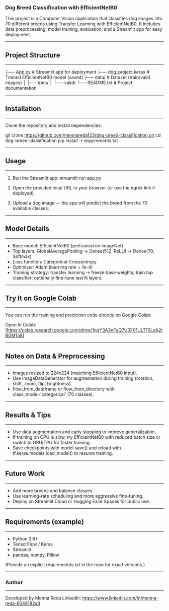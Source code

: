 ### Dog Breed Classification with EfficientNetB0

This project is a Computer Vision application that classifies dog images into 70 different breeds using Transfer Learning with EfficientNetB0.
It includes data preprocessing, model training, evaluation, and a Streamlit app for easy deployment.

------------------------------------------------------------
## Project Structure
------------------------------------------------------------
├── App.py               # Streamlit app for deployment
├── dog_project.keras    # Trained EfficientNetB0 model (saved)
├── data/                # Dataset (train/valid images)
│   ├── train/
│   └── valid/
└── README.txt           # Project documentation

------------------------------------------------------------
## Installation
------------------------------------------------------------
Clone the repository and install dependencies:

git clone https://github.com/mennareda123/dog-breed-classification.git
cd dog-breed-classification
pip install -r requirements.txt


------------------------------------------------------------
## Usage
------------------------------------------------------------
1. Run the Streamlit app:
   streamlit run app.py

2. Open the provided local URL in your browser (or use the ngrok link if deployed).
3. Upload a dog image — the app will predict the breed from the 70 available classes.

------------------------------------------------------------
## Model Details
------------------------------------------------------------
- Base model: EfficientNetB0 (pretrained on ImageNet)
- Top layers: GlobalAveragePooling -> Dense(512, ReLU) -> Dense(70, Softmax)
- Loss function: Categorical Crossentropy
- Optimizer: Adam (learning rate = 1e-4)
- Training strategy: transfer learning → freeze base weights, train top classifier; optionally fine-tune last N layers.

------------------------------------------------------------
## Try It on Google Colab
------------------------------------------------------------
You can run the training and prediction code directly on Google Colab:

Open In Colab: [https://colab.research.google.com/drive/1nqY3A3nFuQ7U0F01ULT70LxA2rBGM1o8]

------------------------------------------------------------
## Notes on Data & Preprocessing
------------------------------------------------------------
- Images resized to 224x224 (matching EfficientNetB0 input).
- Use ImageDataGenerator for augmentation during training (rotation, shift, zoom, flip, brightness).
- flow_from_dataframe or flow_from_directory with class_mode='categorical' (70 classes).

------------------------------------------------------------
## Results & Tips
------------------------------------------------------------
- Use data augmentation and early stopping to improve generalization.
- If training on CPU is slow, try EfficientNetB0 with reduced batch size or switch to GPU/TPU for faster training.
- Save checkpoints with model.save() and reload with tf.keras.models.load_model() to resume training.

------------------------------------------------------------
## Future Work
------------------------------------------------------------
- Add more breeds and balance classes.
- Use learning-rate scheduling and more aggressive fine-tuning.
- Deploy on Streamlit Cloud or Hugging Face Spaces for public use.

------------------------------------------------------------
## Requirements (example)
------------------------------------------------------------
- Python 3.8+
- TensorFlow / Keras
- Streamlit
- pandas, numpy, Pillow

(Provide an explicit requirements.txt in the repo for exact versions.)

------------------------------------------------------------
### Author
------------------------------------------------------------
Developed by Menna Reda
LinkedIn: https://www.linkedin.com/in/menna-reda-6048182a3
